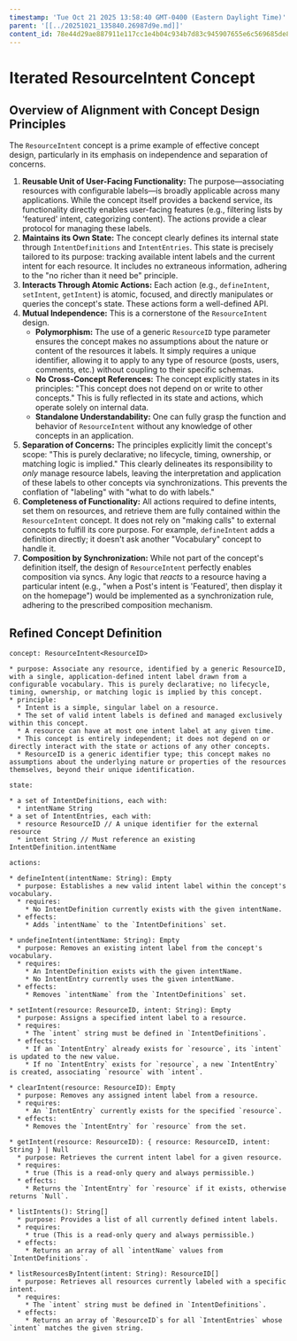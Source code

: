 ```yaml
---
timestamp: 'Tue Oct 21 2025 13:58:40 GMT-0400 (Eastern Daylight Time)'
parent: '[[../20251021_135840.26987d9e.md]]'
content_id: 78e44d29ae887911e117cc1e4b04c934b7d83c945907655e6c569685de849c41
---
```


# Iterated ResourceIntent Concept

## Overview of Alignment with Concept Design Principles

The `ResourceIntent` concept is a prime example of effective concept design, particularly in its emphasis on independence and separation of concerns.

1. **Reusable Unit of User-Facing Functionality:** The purpose—associating resources with configurable labels—is broadly applicable across many applications. While the concept itself provides a backend service, its functionality directly enables user-facing features (e.g., filtering lists by 'featured' intent, categorizing content). The actions provide a clear protocol for managing these labels.
2. **Maintains its Own State:** The concept clearly defines its internal state through `IntentDefinitions` and `IntentEntries`. This state is precisely tailored to its purpose: tracking available intent labels and the current intent for each resource. It includes no extraneous information, adhering to the "no richer than it need be" principle.
3. **Interacts Through Atomic Actions:** Each action (e.g., `defineIntent`, `setIntent`, `getIntent`) is atomic, focused, and directly manipulates or queries the concept's state. These actions form a well-defined API.
4. **Mutual Independence:** This is a cornerstone of the `ResourceIntent` design.
   * **Polymorphism:** The use of a generic `ResourceID` type parameter ensures the concept makes no assumptions about the nature or content of the resources it labels. It simply requires a unique identifier, allowing it to apply to any type of resource (posts, users, comments, etc.) without coupling to their specific schemas.
   * **No Cross-Concept References:** The concept explicitly states in its principles: "This concept does not depend on or write to other concepts." This is fully reflected in its state and actions, which operate solely on internal data.
   * **Standalone Understandability:** One can fully grasp the function and behavior of `ResourceIntent` without any knowledge of other concepts in an application.
5. **Separation of Concerns:** The principles explicitly limit the concept's scope: "This is purely declarative; no lifecycle, timing, ownership, or matching logic is implied." This clearly delineates its responsibility to *only* manage resource labels, leaving the interpretation and application of these labels to other concepts via synchronizations. This prevents the conflation of "labeling" with "what to do with labels."
6. **Completeness of Functionality:** All actions required to define intents, set them on resources, and retrieve them are fully contained within the `ResourceIntent` concept. It does not rely on "making calls" to external concepts to fulfill its core purpose. For example, `defineIntent` adds a definition directly; it doesn't ask another "Vocabulary" concept to handle it.
7. **Composition by Synchronization:** While not part of the concept's definition itself, the design of `ResourceIntent` perfectly enables composition via syncs. Any logic that *reacts* to a resource having a particular intent (e.g., "when a Post's intent is 'Featured', then display it on the homepage") would be implemented as a synchronization rule, adhering to the prescribed composition mechanism.

## Refined Concept Definition

```
concept: ResourceIntent<ResourceID>

* purpose: Associate any resource, identified by a generic ResourceID, with a single, application-defined intent label drawn from a configurable vocabulary. This is purely declarative; no lifecycle, timing, ownership, or matching logic is implied by this concept.
* principle:
  * Intent is a simple, singular label on a resource.
  * The set of valid intent labels is defined and managed exclusively within this concept.
  * A resource can have at most one intent label at any given time.
  * This concept is entirely independent; it does not depend on or directly interact with the state or actions of any other concepts.
  * ResourceID is a generic identifier type; this concept makes no assumptions about the underlying nature or properties of the resources themselves, beyond their unique identification.

state:

* a set of IntentDefinitions, each with:
  * intentName String
* a set of IntentEntries, each with:
  * resource ResourceID // A unique identifier for the external resource
  * intent String // Must reference an existing IntentDefinition.intentName

actions:

* defineIntent(intentName: String): Empty
  * purpose: Establishes a new valid intent label within the concept's vocabulary.
  * requires:
    * No IntentDefinition currently exists with the given intentName.
  * effects:
    * Adds `intentName` to the `IntentDefinitions` set.

* undefineIntent(intentName: String): Empty
  * purpose: Removes an existing intent label from the concept's vocabulary.
  * requires:
    * An IntentDefinition exists with the given intentName.
    * No IntentEntry currently uses the given intentName.
  * effects:
    * Removes `intentName` from the `IntentDefinitions` set.

* setIntent(resource: ResourceID, intent: String): Empty
  * purpose: Assigns a specified intent label to a resource.
  * requires:
    * The `intent` string must be defined in `IntentDefinitions`.
  * effects:
    * If an `IntentEntry` already exists for `resource`, its `intent` is updated to the new value.
    * If no `IntentEntry` exists for `resource`, a new `IntentEntry` is created, associating `resource` with `intent`.

* clearIntent(resource: ResourceID): Empty
  * purpose: Removes any assigned intent label from a resource.
  * requires:
    * An `IntentEntry` currently exists for the specified `resource`.
  * effects:
    * Removes the `IntentEntry` for `resource` from the set.

* getIntent(resource: ResourceID): { resource: ResourceID, intent: String } | Null
  * purpose: Retrieves the current intent label for a given resource.
  * requires:
    * true (This is a read-only query and always permissible.)
  * effects:
    * Returns the `IntentEntry` for `resource` if it exists, otherwise returns `Null`.

* listIntents(): String[]
  * purpose: Provides a list of all currently defined intent labels.
  * requires:
    * true (This is a read-only query and always permissible.)
  * effects:
    * Returns an array of all `intentName` values from `IntentDefinitions`.

* listResourcesByIntent(intent: String): ResourceID[]
  * purpose: Retrieves all resources currently labeled with a specific intent.
  * requires:
    * The `intent` string must be defined in `IntentDefinitions`.
  * effects:
    * Returns an array of `ResourceID`s for all `IntentEntries` whose `intent` matches the given string.
```

